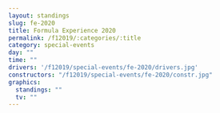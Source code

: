 ```yaml
---
layout: standings
slug: fe-2020
title: Formula Experience 2020
permalink: /f12019/:categories/:title
category: special-events
day: ""
time: ""
drivers: '/f12019/special-events/fe-2020/drivers.jpg'
constructors: "/f12019/special-events/fe-2020/constr.jpg"
graphics:
  standings: ""
  tv: ""
---
```

